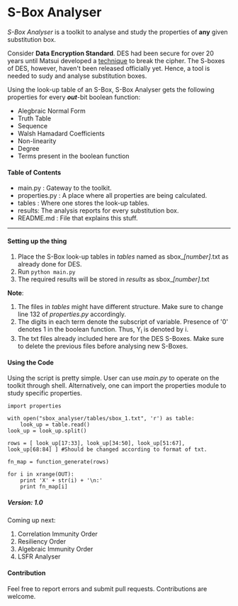 S-Box Analyser
=============
*S-Box Analyser*
is a toolkit to analyse and study the properties of **any** given substitution box.

Consider **Data Encryption Standard**. DES had been secure for over 20 years until Matsui developed a [technique](https://www.wikiwand.com/en/Linear_cryptanalysis) to break the cipher. The S-boxes of DES, however, haven't been released officially yet. Hence, a tool is needed to sudy and analyse substitution boxes. 

Using the look-up table of an S-Box, S-Box Analyser gets the following properties for every ***out***-bit boolean function:

- Alegbraic Normal Form
- Truth Table
- Sequence
- Walsh Hamadard Coefficients
- Non-linearity
- Degree
- Terms present in the boolean function

#### Table of Contents
  - main.py : Gateway to the toolkit.
  - properties.py : A place where all properties are being calculated. 
  - tables : Where one stores the look-up tables.
  - results: The analysis reports for every substitution box.
  - README.md : File that explains this stuff.
---
#### Setting up the thing
1. Place the S-Box look-up tables in *tables* named as sbox_*[number]*.txt as already done for DES.
2. Run ``` python main.py ```
3. The required results will be stored in *results* as sbox_*[number]*.txt

**Note**: 
1. The files in *tables* might have different structure. Make sure to change line 132 of *properties.py* accordingly.
2. The digits in each term denote the subscript of variable. Presence of '0' denotes 1 in the boolean function. Thus, Y<sub>i</sub> is denoted by i.
3. The txt files already included here are for the DES S-Boxes. Make sure to delete the previous files before analysing new S-Boxes.

#### Using the Code
Using the script is pretty simple. 
User can use *main.py* to operate on the toolkit through shell. Alternatively, one can import the properties module to study specific properties.

```
import properties

with open("sbox_analyser/tables/sbox_1.txt", 'r') as table:
	look_up = table.read()
look_up = look_up.split()

rows = [ look_up[17:33], look_up[34:50], look_up[51:67], look_up[68:84] ] #Should be changed according to format of txt.

fn_map = function_generate(rows)

for i in xrange(OUT):
    print 'X' + str(i) + '\n:'
    print fn_map[i]
```
##### Version: 1.0
Coming up next: 
1. Correlation Immunity Order
2. Resiliency Order
3. Algebraic Immunity Order
4. LSFR Analyser


#### Contribution
Feel free to report errors and submit pull requests. Contributions are welcome.
